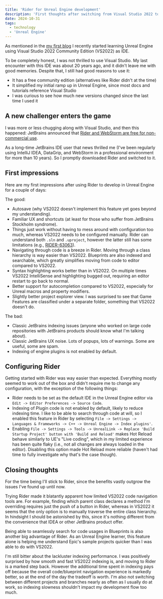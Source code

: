 ```yaml
---
title: 'Rider for Unreal Engine development'
description: 'First thoughts after switching from Visual Studio 2022 to Rider for Unreal Engine development'
date: 2024-10-31
tags:
  - technology
  - 'Unreal Engine'
---
```


As mentioned in the [my first blog](https://www.core567.com/blog/hello-internet/) I recently started learning Unreal Engine using Visual Studio 2022 Community Edition (VS2022) as IDE.

To be completely honest, I was not thrilled to use Visual Studio. My last encounter with this IDE was about 20 years ago, and it didn't leave me with good memories. Despite that, I still had good reasons to use it:
* It has a free community edition (alternatives like Rider didn't at the time)
* It simplified my initial ramp up in Unreal Engine, since most docs and tutorials reference Visual Studio
* I was curious to see how much new versions changed since the last time I used it


## A new challenger enters the game

I was more or less chugging along with Visual Studio, and then this happened: JetBrains announced that [Rider and WebStorm are free for non-commercial use](https://blog.jetbrains.com/blog/2024/10/24/webstorm-and-rider-are-now-free-for-non-commercial-use/).

As a long-time JetBrains IDE user that news thrilled me (I've been regularly using IntelliJ IDEA, DataGrip, and WebStorm in a professional environment for more than 10 years). So I promptly downloaded Rider and switched to it.


## First impressions

Here are my first impressions after using Rider to develop in Unreal Engine for a couple of days:

The good:
* Autosave (why VS2022 doesn't implement this feature yet goes beyond my understanding).
* Familiar UX and shortcuts (at least for those who suffer from JetBrains Stockholm syndrome).
* Things just work without having to mess around with configuration too much, whereas VS2022 needs to be configured manually. Rider can understand both `.sln` and `.uproject`, however the latter still has some limitations (e.g., [RIDER-63063](https://youtrack.jetbrains.com/issue/RIDER-63063)).
* Navigating through code is a breeze in Rider. Moving through a class hierarchy is way easier than VS2022. Blueprints are also indexed and searchable, which greatly simplifies moving from code to editor compared to VS2022.
* Syntax highlighting works better than in VS2022. On multiple times VS2022 IntelliSense and highlighting bugged out, requiring an editor restart to go back to normal.
* Better support for autocompletion compared to VS2022, especially for Unreal macros and property modifiers.
* Slightly better project explorer view. I was surprised to see that Game Features are classified under a separate folder, something that VS2022 doesn't do.


The bad:
* Classic JetBrains indexing issues (anyone who worked on large code repositories with JetBrains products should know what I'm talking about). 
* Classic JetBrains UX noise. Lots of popups, lots of warnings. Some are useful, some are spam.
* Indexing of engine plugins is not enabled by default.


## Configuring Rider

Getting started with Rider was way easier than expected. Everything mostly seemed to work out of the box and didn't require me to change any configuration, with the exception of the following things:

* Rider needs to be set as the default IDE in the Unreal Engine editor via `Edit -> Editor Preferences -> Source Code`.
* Indexing of Plugin code is not enabled by default, likely to reduce indexing time. I like to be able to search through code at will, so I enabled this feature in Rider by selecting `File -> Settings -> Languages & Frameworks -> C++ -> Unreal Engine -> Index plugins'`.
* Enabling `File -> Settings -> Tools -> UnrealLink -> Replace 'Build Startup Project' button with 'Build and Reload'` makes Hot Reload behave similarly to UE's "Live coding", which in my limited experience has been quite flaky (i.e., not all changes are always loaded in the editor). Disabling this option made Hot Reload more reliable (haven't had time to fully investigate why that's the case though).


## Closing thoughts

For the time being I'll stick to Rider, since the benefits vastly outgrow the issues I've found up until now.

Trying Rider made it blatantly apparent how limited VS2022 code navigation tools are. For example, finding which parent class declares a method I'm overriding requires just the push of a button in Rider, whereas in VS2022 it seems that the only option is to manually traverse the entire class hierarchy. In hindsight I should be astonished by this, since it's nothing different from the convenience that IDEA or other JetBrains product offer.

Being able to seamlessly search for code usages in Blueprints is also another big advantage of Rider. As an Unreal Engine learner, this feature alone is helping me understand Epic's sample projects quicker than I was able to do with VS2022.

I'm still bitter about the lackluster indexing performance. I was positively surprised by how smooth and fast VS2022 indexing is, and moving to Rider is a marked step back. However the additional time spent in indexing pays off because the overall code/blueprint navigation experience is markedly better, so at the end of the day the tradeoff is worth. I'm also not switching between different projects and branches nearly as often as I usually do at work, so indexing slowness shouldn't impact my development flow too much.